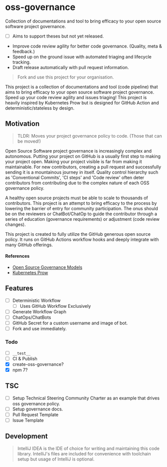 # oss-governance

Collection of documentations and tool to bring efficacy to your open source software project governance.

- [ ] Aims to support theses but not yet released.

* Improve code review agility for better code governance. (Quality, meta & feedback.)
* Speed up on the ground issue with automated triaging and lifecycle tracking.
* Draft release automatically with pull request information.

> Fork and use this project for your organisation.

This project is a collection of documentations and tool (code pipeline) that aims to bring efficacy to your open source
software project governance. Speed up your code review agility and issues triaging!
This project is heavily inspired by Kubernetes Prow but is designed for GitHub Action and deterministic/stateless by
design.

## Motivation

> TLDR: Moves your project governance policy to code. (Those that can be moved!)

Open Source Software project governance is increasingly complex and autonomous. Putting your project on GitHub is a
usually first step to making your project open. Making your project visible is far from making it maintainable. For new
contributors, creating a pull request and successfully sending it is a mountainous journey in itself. Quality control
hierarchy such as 'Conventional Commits', 'CI steps' and 'Code review' often deter contributors from contributing due to
the complex nature of each OSS governance policy.

A healthy open source projects must be able to scale to thousands of contributors. This project is an attempt to bring
efficacy to the process by lowering the barrier of entry for community participation. The onus should be on the
reviewers or ChatBot/ChatOp to guide the contributor through a series of education (governance requirements) or
adjustment (code review changes).

This project is created to fully utilize the GitHub generous open source policy. It runs on GitHub Actions workflow
hooks and deeply integrate with many GitHub offerings.

#### References

* [Open Source Governance Models](https://gist.github.com/calebamiles/c578f88403b2fcb203deb5c9ef941d98)
* [Kubernetes Prow](https://github.com/kubernetes/test-infra)

## Features

- [ ] Deterministic Workflow
  - [ ] Uses GitHub Workflow Exclusively
- [ ] Generate Workflow Graph
- [ ] ChatOps/ChatBots
- [ ] GitHub Secret for a custom username and image of bot.
- [ ] Fork and use immediately.

### Todo

- [ ] `__test__`
- [ ] CI & Publish
- [x] create-oss-governance?
- [x] npm 7?

## TSC

- [ ] Setup Technical Steering Community Charter as an example that drives oss governance policy.
- [ ] Setup governance docs.
- [ ] Pull Request Template
- [ ] Issue Template

## Development

> IntelliJ IDEA is the IDE of choice for writing and maintaining this code library. IntelliJ's files are included for
> convenience with toolchain setup but usage of IntelliJ is optional. 
